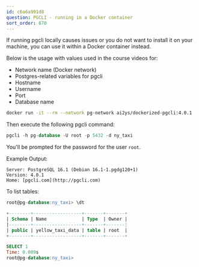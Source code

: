 ```yaml
---
id: c6a6a991d8
question: PGCLI - running in a Docker container
sort_order: 670
---
```


If running pgcli locally causes issues or you do not want to install it on your machine, you can use it within a Docker container instead.

Below is the usage with values used in the course videos for:

- Network name (Docker network)
- Postgres-related variables for pgcli
- Hostname
- Username
- Port
- Database name

```bash
docker run -it --rm --network pg-network ai2ys/dockerized-pgcli:4.0.1
```

Then execute the following pgcli command:

```sql
pgcli -h pg-database -U root -p 5432 -d ny_taxi
```

You'll be prompted for the password for the user `root`.

Example Output:

```
Server: PostgreSQL 16.1 (Debian 16.1-1.pgdg120+1)
Version: 4.0.1
Home: [pgcli.com](http://pgcli.com)
```

To list tables:

```sql
root@pg-database:ny_taxi> \dt

+--------+------------------+-------+-------+
| Schema | Name             | Type  | Owner |
|--------+------------------+-------+-------|
| public | yellow_taxi_data | table | root  |
+--------+------------------+-------+-------+

SELECT 1
Time: 0.009s
root@pg-database:ny_taxi>
```